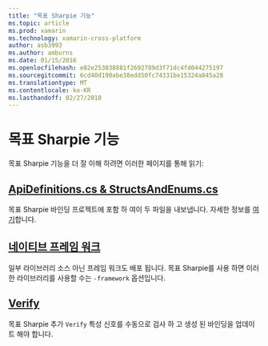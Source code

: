 ```yaml
---
title: "목표 Sharpie 기능"
ms.topic: article
ms.prod: xamarin
ms.technology: xamarin-cross-platform
author: asb3993
ms.author: amburns
ms.date: 01/15/2016
ms.openlocfilehash: e82e253038881f2692789d3f71dc4fd044275197
ms.sourcegitcommit: 6cd40d190abe38edd50fc74331be15324a845a28
ms.translationtype: MT
ms.contentlocale: ko-KR
ms.lasthandoff: 02/27/2018
---
```

# <a name="objective-sharpie-features"></a>목표 Sharpie 기능

목표 Sharpie 기능을 더 잘 이해 하려면 이러한 페이지를 통해 읽기:

## <a name="apidefinitionscs--structsandenumscsapidefinitions-structsandenumsmd"></a>[**ApiDefinitions.cs & StructsAndEnums.cs**](apidefinitions-structsandenums.md)

목표 Sharpie 바인딩 프로젝트에 포함 하 여이 두 파일을 내보냅니다. 자세한 정보를 [여기](apidefinitions-structsandenums.md)합니다.

## <a name="native-frameworksnative-frameworksmd"></a>[**네이티브 프레임 워크**](native-frameworks.md)

일부 라이브러리 소스 아닌 프레임 워크도 배포 됩니다.
목표 Sharpie를 사용 하면 이러한 라이브러리를 사용할 수는 `-framework` 옵션입니다.

## <a name="verifyverifymd"></a>[**Verify**](verify.md)

목표 Sharpie 추가 `Verify` 특성 신호를 수동으로 검사 하 고 생성 된 바인딩을 업데이트 해야 합니다. 

